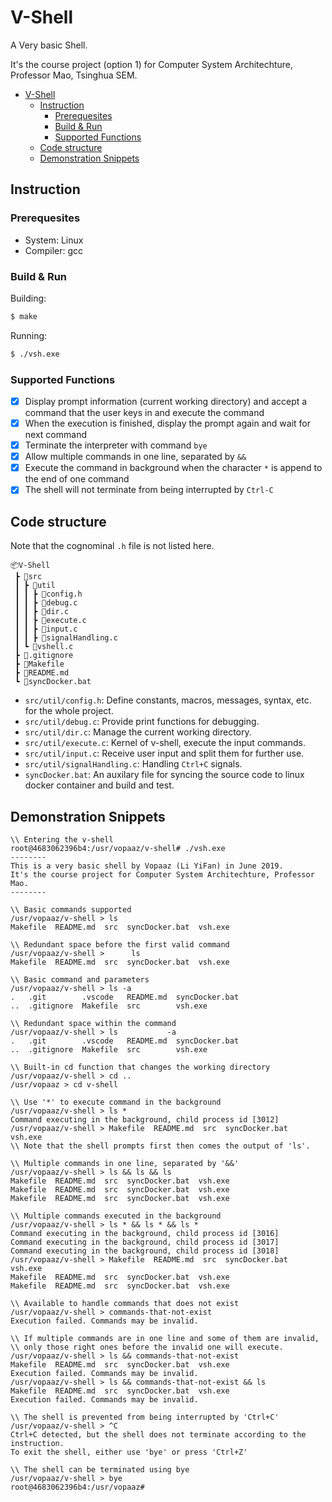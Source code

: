 # V-Shell

A Very basic Shell.

It's the course project (option 1) for Computer System Architechture, Professor Mao, Tsinghua SEM.


<!-- @import "[TOC]" {cmd="toc" depthFrom=1 depthTo=6 orderedList=false} -->

<!-- code_chunk_output -->

- [V-Shell](#V-Shell)
  - [Instruction](#Instruction)
    - [Prerequesites](#Prerequesites)
    - [Build & Run](#Build--Run)
    - [Supported Functions](#Supported-Functions)
  - [Code structure](#Code-structure)
  - [Demonstration Snippets](#Demonstration-Snippets)

<!-- /code_chunk_output -->


## Instruction

### Prerequesites

- System: Linux
- Compiler: gcc

### Build & Run

Building:

```bash
$ make
```

Running:

```Bash
$ ./vsh.exe
```

### Supported Functions

- [x] Display prompt information (current working directory) and accept a command that the user keys in and execute the command
- [x] When the execution is finished, display the prompt again and wait for next command
- [x] Terminate the interpreter with command `bye`
- [x] Allow multiple commands in one line, separated by `&&`
- [x] Execute the command in background when the character `*` is append to the end of one command
- [x] The shell will not terminate from being interrupted by `Ctrl-C`

## Code structure

Note that the cognominal `.h` file is not listed here.

```text
📦V-Shell
 ┣ 📂src
 ┃ ┣ 📂util
 ┃ ┃ ┣ 📜config.h
 ┃ ┃ ┣ 📜debug.c
 ┃ ┃ ┣ 📜dir.c
 ┃ ┃ ┣ 📜execute.c
 ┃ ┃ ┣ 📜input.c
 ┃ ┃ ┣ 📜signalHandling.c
 ┃ ┗ 📜vshell.c
 ┣ 📜.gitignore
 ┣ 📜Makefile
 ┣ 📜README.md
 ┗ 📜syncDocker.bat
```

- `src/util/config.h`: Define constants, macros, messages, syntax, etc. for the whole project.
- `src/util/debug.c`: Provide print functions for debugging.
- `src/util/dir.c`: Manage the current working directory.
- `src/util/execute.c`: Kernel of v-shell, execute the input commands.
- `src/util/input.c`: Receive user input and split them for further use.
- `src/util/signalHandling.c`: Handling `Ctrl+C` signals.
- `syncDocker.bat`: An auxilary file for syncing the source code to linux docker container and build and test.


## Demonstration Snippets

```text
\\ Entering the v-shell
root@4683062396b4:/usr/vopaaz/v-shell# ./vsh.exe
--------
This is a very basic shell by Vopaaz (Li YiFan) in June 2019.
It's the course project for Computer System Architechture, Professor Mao.
--------

\\ Basic commands supported
/usr/vopaaz/v-shell > ls
Makefile  README.md  src  syncDocker.bat  vsh.exe

\\ Redundant space before the first valid command
/usr/vopaaz/v-shell >      ls
Makefile  README.md  src  syncDocker.bat  vsh.exe

\\ Basic command and parameters
/usr/vopaaz/v-shell > ls -a
.   .git        .vscode   README.md  syncDocker.bat
..  .gitignore  Makefile  src        vsh.exe

\\ Redundant space within the command
/usr/vopaaz/v-shell > ls           -a
.   .git        .vscode   README.md  syncDocker.bat
..  .gitignore  Makefile  src        vsh.exe

\\ Built-in cd function that changes the working directory
/usr/vopaaz/v-shell > cd ..
/usr/vopaaz > cd v-shell

\\ Use '*' to execute command in the background
/usr/vopaaz/v-shell > ls *
Command executing in the background, child process id [3012]
/usr/vopaaz/v-shell > Makefile  README.md  src  syncDocker.bat  vsh.exe
\\ Note that the shell prompts first then comes the output of 'ls'.

\\ Multiple commands in one line, separated by '&&'
/usr/vopaaz/v-shell > ls && ls && ls
Makefile  README.md  src  syncDocker.bat  vsh.exe
Makefile  README.md  src  syncDocker.bat  vsh.exe
Makefile  README.md  src  syncDocker.bat  vsh.exe

\\ Multiple commands executed in the background
/usr/vopaaz/v-shell > ls * && ls * && ls *
Command executing in the background, child process id [3016]
Command executing in the background, child process id [3017]
Command executing in the background, child process id [3018]
/usr/vopaaz/v-shell > Makefile  README.md  src  syncDocker.bat  vsh.exe
Makefile  README.md  src  syncDocker.bat  vsh.exe
Makefile  README.md  src  syncDocker.bat  vsh.exe

\\ Available to handle commands that does not exist
/usr/vopaaz/v-shell > commands-that-not-exist
Execution failed. Commands may be invalid.

\\ If multiple commands are in one line and some of them are invalid,
\\ only those right ones before the invalid one will execute.
/usr/vopaaz/v-shell > ls && commands-that-not-exist
Makefile  README.md  src  syncDocker.bat  vsh.exe
Execution failed. Commands may be invalid.
/usr/vopaaz/v-shell > ls && commands-that-not-exist && ls
Makefile  README.md  src  syncDocker.bat  vsh.exe
Execution failed. Commands may be invalid.

\\ The shell is prevented from being interrupted by 'Ctrl+C'
/usr/vopaaz/v-shell > ^C
Ctrl+C detected, but the shell does not terminate according to the instruction.
To exit the shell, either use 'bye' or press 'Ctrl+Z'

\\ The shell can be terminated using bye
/usr/vopaaz/v-shell > bye
root@4683062396b4:/usr/vopaaz#
```
